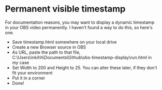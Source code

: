 # Permanent visible timestamp

For documentation reasons, you may want to display a dynamic timestamp in your OBS video permanently. I haven't found a way to do this, so here's one.

* Save timestamp.html somewhere on your local drive
* Create a new Browser source in OBS
* As URL, paste the path to that file, C:\Users\inkihh\Documents\Github\obs-timestamp-display\run.html in my case
* Set Width to 200 and Height to 25. You can alter these later, if they don't fit your environment
* Put it in a corner
* Done!
